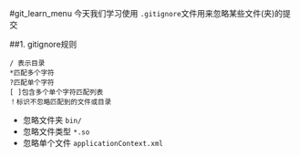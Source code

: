 #git\_learn\_menu
今天我们学习使用 `.gitignore`文件用来忽略某些文件(夹)的提交

##1. gitignore规则

    / 表示目录
    *匹配多个字符
    ?匹配单个字符
    [ ]包含多个单个字符匹配列表
    ！标识不忽略匹配到的文件或目录
    
    
   
- 忽略文件夹  `bin/`
- 忽略文件类型 `*.so`
- 忽略单个文件 `applicationContext.xml`



